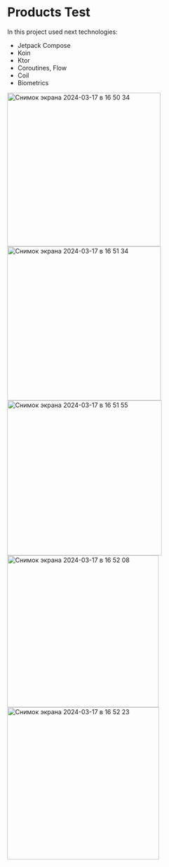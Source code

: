 # Products Test
In this project used next technologies: 
- Jetpack Compose
- Koin
- Ktor
- Coroutines, Flow
- Coil
- Biometrics
  
<img width="349" alt="Снимок экрана 2024-03-17 в 16 50 34" src="https://github.com/ilhomsoliev/PasswordKeeper/assets/68802261/71fd1606-dc05-4f51-8f3e-70c1ce2f0879">
<img width="350" alt="Снимок экрана 2024-03-17 в 16 51 34" src="https://github.com/ilhomsoliev/PasswordKeeper/assets/68802261/2085c96e-422d-4573-b11a-976a58e3338d">
<img width="352" alt="Снимок экрана 2024-03-17 в 16 51 55" src="https://github.com/ilhomsoliev/PasswordKeeper/assets/68802261/7cd25355-86ca-47b1-b2f6-8d04f5fa1fa8">
<img width="345" alt="Снимок экрана 2024-03-17 в 16 52 08" src="https://github.com/ilhomsoliev/PasswordKeeper/assets/68802261/84a5c59b-3370-4f89-a552-7dcb38b20ee4">
<img width="346" alt="Снимок экрана 2024-03-17 в 16 52 23" src="https://github.com/ilhomsoliev/PasswordKeeper/assets/68802261/6bd843d3-762b-4e2b-97e5-2c1324afc158">
